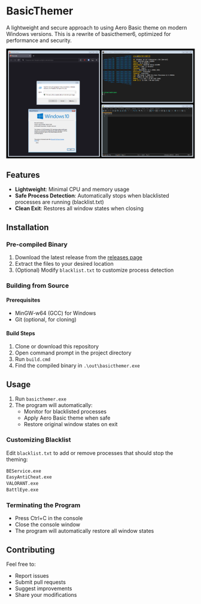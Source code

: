 # BasicThemer

A lightweight and secure approach to using Aero Basic theme on modern Windows versions. This is a rewrite of basicthemer6, optimized for performance and security.

![preview](./assets/preview.png)

## Features

- **Lightweight**: Minimal CPU and memory usage
- **Safe Process Detection**: Automatically stops when blacklisted processes are running (blacklist.txt)
- **Clean Exit**: Restores all window states when closing

## Installation

### Pre-compiled Binary
1. Download the latest release from the [releases page](../../releases)
2. Extract the files to your desired location
3. (Optional) Modify `blacklist.txt` to customize process detection

### Building from Source

#### Prerequisites
- MinGW-w64 (GCC) for Windows
- Git (optional, for cloning)

#### Build Steps
1. Clone or download this repository
2. Open command prompt in the project directory
3. Run `build.cmd`
4. Find the compiled binary in `.\out\basicthemer.exe`

## Usage

1. Run `basicthemer.exe`
2. The program will automatically:
   - Monitor for blacklisted processes
   - Apply Aero Basic theme when safe
   - Restore original window states on exit

### Customizing Blacklist

Edit `blacklist.txt` to add or remove processes that should stop the theming:
```txt
BEService.exe
EasyAntiCheat.exe
VALORANT.exe
BattlEye.exe
```

### Terminating the Program

- Press Ctrl+C in the console
- Close the console window
- The program will automatically restore all window states

## Contributing

Feel free to:
- Report issues
- Submit pull requests
- Suggest improvements
- Share your modifications

